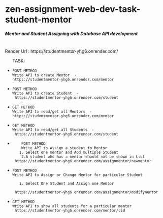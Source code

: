 # zen-assignment-web-dev-task-student-mentor

<h5>Mentor and Student Assigning with Database API development</h5>
<br>
Render Url : https://studentmentor-yhg6.onrender.com/
<br>

<ul>
TASK: 
<li>
    
    POST METHOD
    Write API to create Mentor  -  
    https://studentmentor-yhg6.onrender.com/mentor
    
    
</li>
<li>
    
    POST METHOD
    Write API to create Student  - 
     https://studentmentor-yhg6.onrender.com/student
    
    
</li>
    <li>
    
    GET METHOD
    Write API to read/get all Mentors  -  
    https://studentmentor-yhg6.onrender.com/mentor
    
    
</li>
<li>
    
    GET METHOD
    Write API to read/get all Students  - 
     https://studentmentor-yhg6.onrender.com/student
    
    
</li>
<li>
        
        POST METHOD
        Write API to Assign a student to Mentor
       1. Select one mentor and Add multiple Student 
        2.A student who has a mentor should not be shown in List
     https://studentmentor-yhg6.onrender.com/assignmentor/newmentor
    
   
</li>
<li>
   
    POST METHOD
    Write API to Assign or Change Mentor for particular Student
        
       1. Select One Student and Assign one Mentor
       
     https://studentmentor-yhg6.onrender.com/assignmentor/modifymentor
    
</li>
<li>
    
    GET METHOD
    Write API to show all students for a particular mentor
     https://studentmentor-yhg6.onrender.com/mentor/:id
    
</li>

</ul>
